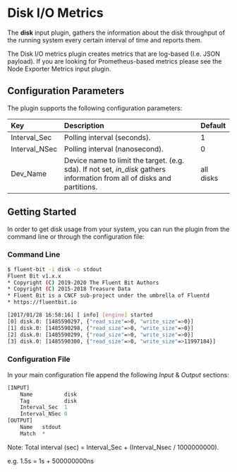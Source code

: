 # Disk I/O Metrics

The **disk** input plugin, gathers the information about the disk throughput of the running system every certain
interval of time and reports them.

The Disk I/O metrics plugin creates metrics that are log-based \(I.e. JSON payload\). If you are looking for
Prometheus-based metrics please see the Node Exporter Metrics input plugin.

## Configuration Parameters

The plugin supports the following configuration parameters:

| Key            | Description                                                                                                                 | Default   |
|:---------------|:----------------------------------------------------------------------------------------------------------------------------|:----------|
| Interval\_Sec  | Polling interval \(seconds\).                                                                                               | 1         |
| Interval\_NSec | Polling interval \(nanosecond\).                                                                                            | 0         |
| Dev\_Name      | Device name to limit the target. \(e.g. sda\). If not set, _in\_disk_ gathers information from all of disks and partitions. | all disks |

## Getting Started

In order to get disk usage from your system, you can run the plugin from the command line or through the configuration
file:

### Command Line

```bash
$ fluent-bit -i disk -o stdout
Fluent Bit v1.x.x
* Copyright (C) 2019-2020 The Fluent Bit Authors
* Copyright (C) 2015-2018 Treasure Data
* Fluent Bit is a CNCF sub-project under the umbrella of Fluentd
* https://fluentbit.io

[2017/01/28 16:58:16] [ info] [engine] started
[0] disk.0: [1485590297, {"read_size"=>0, "write_size"=>0}]
[1] disk.0: [1485590298, {"read_size"=>0, "write_size"=>0}]
[2] disk.0: [1485590299, {"read_size"=>0, "write_size"=>0}]
[3] disk.0: [1485590300, {"read_size"=>0, "write_size"=>11997184}]
```

### Configuration File

In your main configuration file append the following _Input_ & _Output_ sections:

```python
[INPUT]
    Name          disk
    Tag           disk
    Interval_Sec  1
    Interval_NSec 0
[OUTPUT]
    Name   stdout
    Match  *
```

Note: Total interval \(sec\) = Interval\_Sec + \(Interval\_Nsec / 1000000000\).

e.g. 1.5s = 1s + 500000000ns

